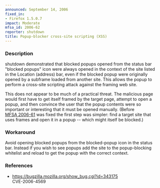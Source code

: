 ```yaml
---
announced: September 14, 2006
fixed_in:
- Firefox 1.5.0.7
impact: Moderate
mfsa_id: 2006-62
reporter: shutdown
title: Popup-blocker cross-site scripting (XSS)
---
```


<h3>Description</h3>

<p>shutdown demonstrated that blocked popups opened from the status bar
"blocked popups" icon were always opened in the context of the site
listed in the Location (address) bar, even if the blocked popup were
originally opened by a subframe loaded from another site. This allows
the popup to perform a cross-site scripting attack against the framing
web site.</p>

<p>This does not appear to be much of a practical threat. The malicious
page would first have to get itself framed by the target page, attempt
to open a popup, and then convince the user that the popup contents
were so important or interesting that it must be opened manually. (Before
<a href="mfsa2006-61.html">MFSA 2006-61</a> was fixed the first step
was simpler: find a target site that uses frames and open it in a
popup -- which might itself be blocked.)</p>

<h3>Workaround</h3>

<p>Avoid opening blocked popups from the blocked-popup icon in the status
bar. Instead if you wish to see popups add the site to the popup-blocking
whitelist and reload to get the popup with the correct context.</p>

<h3>References</h3>

<ul>
<li><a href="https://bugzilla.mozilla.org/show_bug.cgi?id=343175">
https://bugzilla.mozilla.org/show_bug.cgi?id=343175</a><br/>
CVE-2006-4569</li>
</ul>



